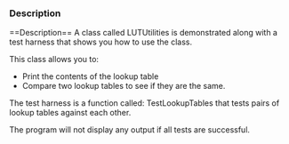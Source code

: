 ### Description
==Description==
A class called LUTUtilities is demonstrated along with a test harness that shows you how to use the class.

This class allows you to:
* Print the contents of the lookup table
* Compare two lookup tables to see if they are the same.

The test harness is a function called: TestLookupTables that tests pairs of lookup tables against each other.

The program will not display any output if all tests are successful.
